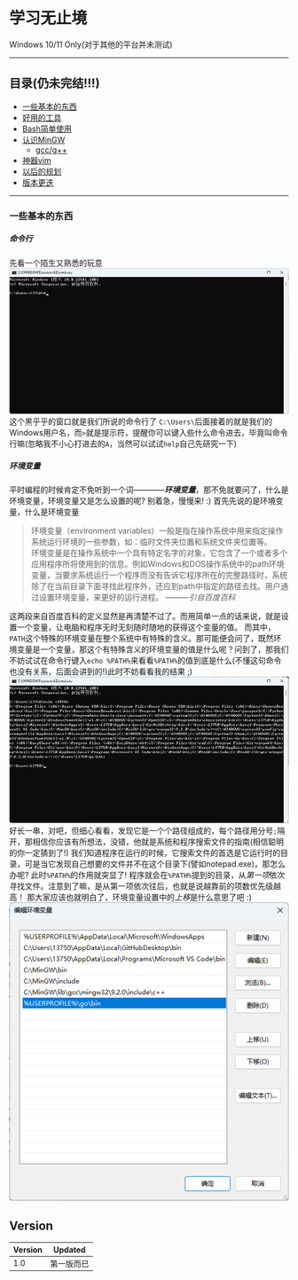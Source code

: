 # 学习无止境

Windows 10/11 Only(对于其他的平台并未测试)

---

## 目录(仍未完结\!\!\!)

- [一些基本的东西](#一些基本的东西)
- [好用的工具](#工具推荐)
- [Bash简单使用](#Bash的简单使用)
- [认识MinGW](#认识MinGW)
  - [gcc/g++](#gcc/g++简单用法)
- [神器vim](#vim)
- [以后的规划](#进阶)
- [版本更迭](#Version)

---

### 一些基本的东西

##### 命令行

先看一个陌生又熟悉的玩意
![Windows Console](./c1-WindowsConsole.png)
这个黑乎乎的窗口就是我们所说的命令行了
`C:\Users\`后面接着的就是我们的Windows用户名，而`>`就是提示符，提醒你可以键入些什么命令进去，毕竟叫命令行嘛(忽略我不小心打进去的`A`，当然可以试试`help`自己先研究一下)

##### 环境变量

平时编程的时候肯定不免听到一个词————__*环境变量*__，那不免就要问了，什么是环境变量，环境变量又是怎么设置的呢? 别着急，慢慢来! :)
首先先说的是环境变量，什么是环境变量
>环境变量（environment variables）一般是指在操作系统中用来指定操作系统运行环境的一些参数，如：临时文件夹位置和系统文件夹位置等。<br>
>环境变量是在操作系统中一个具有特定名字的对象，它包含了一个或者多个应用程序所将使用到的信息。例如Windows和DOS操作系统中的path环境变量，当要求系统运行一个程序而没有告诉它程序所在的完整路径时，系统除了在当前目录下面寻找此程序外，还应到path中指定的路径去找。用户通过设置环境变量，来更好的运行进程。
———*引自百度百科*

这两段来自百度百科的定义显然是再清楚不过了。而用简单一点的话来说，就是设置一个变量，让电脑和程序无时无刻随时随地的获得这个变量的值。
而其中，`PATH`这个特殊的环境变量在整个系统中有特殊的含义。那可能便会问了，既然环境变量是一个变量，那这个有特殊含义的环境变量的值是什么呢？问到了，那我们不妨试试在命令行键入`echo %PATH%`来看看`%PATH%`的值到底是什么(不懂这句命令也没有关系，后面会讲到的!)此时不妨看看我的结果 ;)
![My Env %PATH%'s value](./c1-echoEnvPATH.png)
好长一串，对吧，但细心看看，发现它是一个个路径组成的，每个路径用分号`;`隔开，那相信你应该有所想法，没错，他就是系统和程序搜索文件的指南(相信聪明的你一定猜到了!) 我们知道程序在运行的时候，它搜索文件的首选是它运行时的目录，可是当它发现自己想要的文件并不在这个目录下(譬如notepad.exe)，那怎么办呢? 此时`%PATH%`的作用就突显了! 程序就会在`%PATH%`提到的目录，从*第一项*依次寻找文件。注意到了嘛，是从第一项依次往后，也就是说越靠前的项数优先级越高！
那大家应该也就明白了，环境变量设置中的*上移*是什么意思了吧 :)
![env settings](./c1-userenv.png)



## Version

|Version|Updated|
|-|-|
|1.0|第一版而已|
